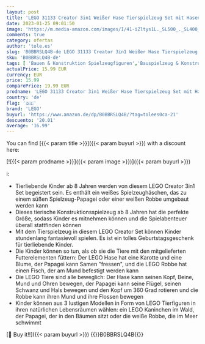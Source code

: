 ```yaml
---
layout: post
title: 'LEGO 31133 Creator 3in1 Weißer Hase Tierspielzeug Set mit Hasen-  Robben- und Papageienfiguren  Baustein-Konstruktionsspielzeug für Kinder ab 8 Jahren'
date: 2023-01-25 09:01:50
image: 'https://m.media-amazon.com/images/I/41-iZltys1L._SL500_._SL400_.jpg'
comments: true
category: ofertas
author: 'tole.es'
slug: 'B0BBRSLQ4B-de LEGO 31133 Creator 3in1 Weißer Hase Tierspielzeug Set mit...'
sku: 'B0BBRSLQ4B-de'
tags: [ 'Bauen & Konstruktion Spielzeugfiguren','Bauspielzeug & Konstruktionsspielzeug','Spielzeug','Spielzeugfiguren & Spielsets','Tierfiguren für Kinder','lego','🇩🇪', ]
actualPrice: 15.99 EUR
currency: EUR
price: 15.99
comparePrice: 19.99 EUR
prodname: 'LEGO 31133 Creator 3in1 Weißer Hase Tierspielzeug Set mit Hasen-  Robben- und Papageienfiguren  Baustein-Konstruktionsspielzeug für Kinder ab 8 Jahren'
country: 'de'
flag: '🇩🇪'
brand: 'LEGO'
buyurl: 'https://www.amazon.de/dp/B0BBRSLQ4B/?tag=tolees0ca-21'
descuento: '20.01'
average: '16.99'
---
```


You can find [{{< param title >}}]({{< param buyurl >}}) with a discount here:

[![{{< param prodname >}}]({{< param image >}})]({{< param buyurl >}})

ℹ️:

- Tierliebende Kinder ab 8 Jahren werden von diesem LEGO Creator 3in1 Set begeistert sein. Es enthält ein weißes Spielzeughäschen, das zu einem süßen Spielzeug-Papagei oder einer weißen Robbe umgebaut werden kann
- Dieses tierische Konstruktionsspielzeug ab 8 Jahren hat die perfekte Größe, sodass Kinder es mitnehmen können und die Spielabenteuer überall stattfinden können
- Mit dem Tierspielzeug in diesem LEGO Creator Set können Kinder stundenlang fantasievoll spielen. Es ist ein tolles Geburtstagsgeschenk für tierliebende Kinder.
- Die Kinder können so tun, als ob sie die Tiere mit den mitgelieferten Futterelementen füttern: Der LEGO Hase hat eine Karotte und eine Blume, der Papagei kann Samen "fressen", und die LEGO Robbe hat einen Fisch, der am Mund befestigt werden kann
- Die LEGO Tiere sind alle beweglich: Der Hase kann seinen Kopf, Beine, Mund und Ohren bewegen, der Papagei kann seine Flügel, seinen Schwanz und Hals bewegen und den Kopf um 360 Grad rotieren und die Robbe kann ihren Mund und ihre Flossen bewegen
- Kinder können aus 3 lustigen Modellen in Form von LEGO Tierfiguren in ihren natürlichen Lebensräumen wählen: ein LEGO Kaninchen im Wald, der Papagei, der in den Bäumen sitzt oder die weiße Robbe, die im Meer schwimmt

[🛒 Buy it!!]({{< param buyurl >}})
{{<world>}}B0BBRSLQ4B{{</world>}}
